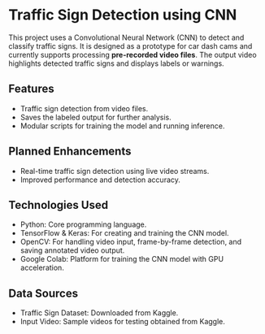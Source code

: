 # Traffic Sign Detection using CNN
This project uses a Convolutional Neural Network (CNN) to detect and classify traffic signs. It is designed as a prototype for car dash cams and currently supports processing **pre-recorded video files**. The output video highlights detected traffic signs and displays labels or warnings.

## Features
- Traffic sign detection from video files.
- Saves the labeled output for further analysis.
- Modular scripts for training the model and running inference.

## Planned Enhancements
- Real-time traffic sign detection using live video streams.
- Improved performance and detection accuracy.

## Technologies Used
- Python: Core programming language.
- TensorFlow & Keras: For creating and training the CNN model.
- OpenCV: For handling video input, frame-by-frame detection, and saving annotated video output.
- Google Colab: Platform for training the CNN model with GPU acceleration.

## Data Sources
- Traffic Sign Dataset: Downloaded from Kaggle.
- Input Video: Sample videos for testing obtained from Kaggle.
